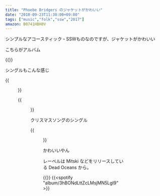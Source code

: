 ```yaml
---
title: "Phoebe Bridgers のジャケットがかわいい"
date: "2018-09-23T11:30:00+09:00"
tags: ["music","folk","ssw","2017"]
amazon: B0741HBH8V
---
```


シンプルなアコースティック・SSWものなのですが、ジャケットがかわいい

こちらがアルバム

{{<amazon asin="B0741HBH8V" title="Phoebe Bridgers - Stranger in the Alps">}}

シングルもこんな感じ

{{<figure src="https://i.scdn.co/image/a84ed6d588b5a69599bda11d75027d5002644dc5" title="Phoebe Bridgers - Motion Sickness">}}

{{<figure src="https://i.scdn.co/image/65b56bea04ad94f27e6b8adee85e3e95e273a88e" title="Phoebe Bridgers - Funeral">}}

クリスマスソングのシングル

{{<figure src="https://i.scdn.co/image/868b45bcf40cc62167b32f5c8f001ef8cb9e5836" title="Phoebe Bridgers - Have Yourself a Merry Little Christmas">}}

かわいいやん

レーベルは Mitski などをリリースしている Dead Oceans から。

{{<youtube src="9sfYpolGCu8" title="Phoebe Bridgers - Motion Sickness" >}}
{{<spotify "album/3hBONdLttZcLMsjMN5LgI9" >}}
